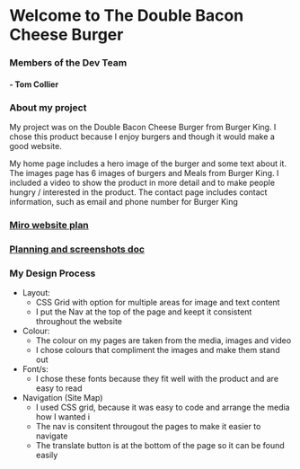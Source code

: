 # Welcome to The Double Bacon Cheese Burger

### Members of the Dev Team
#### - Tom Collier

### About my project

My project was on the Double Bacon Cheese Burger from Burger King. I chose this product because I enjoy burgers and though it would make a good website.

My home page includes a hero image of the burger and some text about it.
The images page has 6 images of burgers and Meals from Burger King. 
I included a video to show the product in more detail and to make people hungry / interested in the product. 
The contact page includes contact information, such as email and phone number for Burger King

 ### [Miro website plan](https://miro.com/app/board/uXjVO-pjkpI=/)
 ### [Planning and screenshots doc](https://docs.google.com/document/d/1iZINNH23cOaqhaMLvZxVJLysgUe4ryvgDhL9TBBitlU/edit)
 
 ### My Design Process
 
* Layout:
  * CSS Grid with option for multiple areas for image and text content 
  * I put the Nav at the top of the page and keept it consistent throughout the website 
* Colour:
  * The colour on my pages are taken from the media, images and video 
  * I chose colours that compliment the images and make them stand out 
* Font/s:
  * I chose these fonts because they fit well with the product and are easy to read
* Navigation (Site Map)
  * I used CSS grid, because it was easy to code and arrange the media how I wanted i 
  * The nav is consitent througout the pages to make it easier to navigate
  * The translate button is at the bottom of the page so it can be found easily 
